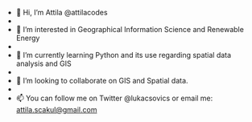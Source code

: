 - 👋  Hi, I’m Attila @attilacodes
- 
- 👀  I’m interested in Geographical Information Science and Renewable Energy 
- 
- 🌱  I’m currently learning Python and its use regarding spatial data analysis and GIS
- 
- 💞️  I’m looking to collaborate on GIS and Spatial data.
- 
- 📫  You can follow me on Twitter @lukacsovics or email me: attila.scakul@gmail.com

<!---
attilacodes/attilacodes is a ✨ special ✨ repository because its `README.md` (this file) appears on your GitHub profile.
You can click the Preview link to take a look at your changes.
--->
